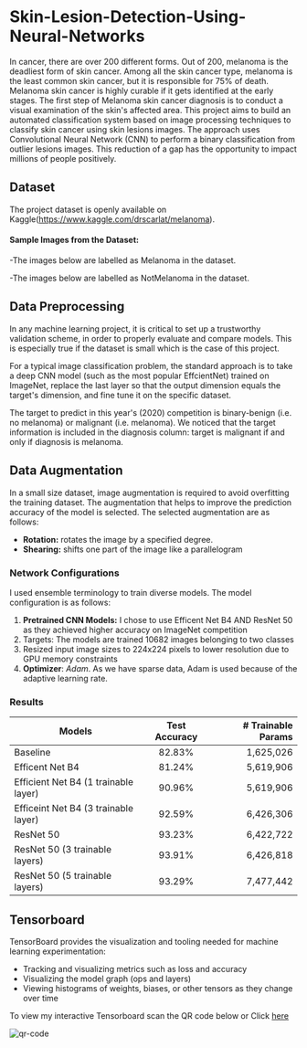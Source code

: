 # Skin-Lesion-Detection-Using-Neural-Networks
In cancer, there are over 200 different forms. Out of 200, melanoma is the deadliest form of skin cancer. Among all the skin cancer type, melanoma is the least common skin cancer, but it is responsible for 75% of death. Melanoma skin cancer is highly curable if it gets identified at the early stages. The first step of Melanoma skin cancer diagnosis is to conduct a visual examination of the skin's affected area. This project aims to build an automated classification system based on image processing techniques to classify skin cancer using skin lesions images. The approach uses Convolutional Neural Network (CNN) to perform a binary classification from outlier lesions images. This reduction of a gap has the opportunity to impact millions of people positively.

## Dataset
The project dataset is openly available on Kaggle(https://www.kaggle.com/drscarlat/melanoma).

#### Sample Images from the Dataset:

-The images below are labelled as Melanoma in the dataset.

-The images below are labelled as NotMelanoma in the dataset.



## Data Preprocessing

In any machine learning project, it is critical to set up a trustworthy validation scheme, in order to properly evaluate and compare models. This is especially true if the dataset is small which is the case of this project.

For a typical image classification problem, the standard approach is to take a deep CNN model (such as the most popular EffcientNet) trained on ImageNet, replace the last layer so that the output dimension equals the target's dimension, and fine tune it on the specific dataset.

The target to predict in this year's (2020) competition is binary-benign (i.e. no melanoma) or malignant (i.e. melanoma). We noticed that the target information is included in the diagnosis column: target is malignant if and only if diagnosis is melanoma.

## Data Augmentation

In a small size dataset, image augmentation is required to avoid overfitting the training dataset. The augmentation that helps to improve the prediction accuracy of the model is selected. The selected augmentation are as follows:
- **Rotation:** rotates the image by a specified degree.
- **Shearing:** shifts one part of the image like a parallelogram

### Network Configurations
I used ensemble terminology to train diverse models. The model configuration is as follows:

1. **Pretrained CNN Models:** I chose to use Efficent Net B4 AND ResNet 50 as they achieved higher accuracy on ImageNet competition
2. Targets: The models are trained 10682 images belonging to two classes 
3. Resized input image sizes to 224x224 pixels to lower resolution due to GPU memory constraints
4. **Optimizer**: *Adam*. As we have sparse data, Adam is used because of the adaptive learning rate.

### Results
| Models        | Test Accuracy  |  # Trainable Params |
| ------------- |:-------------:| -----:|
| Baseline      | 82.83% | 1,625,026 | 
| Efficent Net B4      | 81.24%     |   5,619,906 |
| Efficient Net B4 (1 trainable layer) | 90.96%      | 5,619,906 |
| Efficeint Net B4 (3 trainable layer) | 92.59%      | 6,426,306 |
| ResNet 50  | 93.23%      |    6,422,722 |
| ResNet 50 (3 trainable layers) | 93.91%      |    6,426,818 |
| ResNet 50 (5 trainable layers) | 93.29%      |    7,477,442 |

## Tensorboard
TensorBoard provides the visualization and tooling needed for machine learning experimentation:
- Tracking and visualizing metrics such as loss and accuracy
- Visualizing the model graph (ops and layers)
- Viewing histograms of weights, biases, or other tensors as they change over time

To view my interactive Tensorboard scan the QR code below or Click [here](https://tensorboard.dev/experiment/UVAwdGFwQA6JBWJPZEWLPQ/#scalars)

![qr-code](https://user-images.githubusercontent.com/93217519/157250970-69819cec-2024-4550-8f8d-8c3d13acfb17.png)

